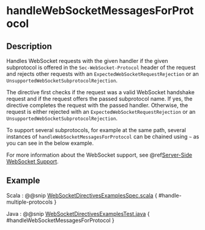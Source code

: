 # handleWebSocketMessagesForProtocol

## Description

Handles WebSocket requests with the given handler if the given subprotocol is offered in the `Sec-WebSocket-Protocol`
header of the request and rejects other requests with an `ExpectedWebSocketRequestRejection` or an
`UnsupportedWebSocketSubprotocolRejection`.

The directive first checks if the request was a valid WebSocket handshake request and if the request offers the passed
subprotocol name. If yes, the directive completes the request with the passed handler. Otherwise, the request is
either rejected with an `ExpectedWebSocketRequestRejection` or an `UnsupportedWebSocketSubprotocolRejection`.

To support several subprotocols, for example at the same path, several instances of `handleWebSocketMessagesForProtocol` can
be chained using `~` as you can see in the below example.

For more information about the WebSocket support, see @ref[Server-Side WebSocket Support](../../../server-side/websocket-support.md).

## Example

Scala
:  @@snip [WebSocketDirectivesExamplesSpec.scala]($test$/scala/docs/http/scaladsl/server/directives/WebSocketDirectivesExamplesSpec.scala) { #handle-multiple-protocols }

Java
:  @@snip [WebSocketDirectivesExamplesTest.java]($test$/java/docs/http/javadsl/server/directives/WebSocketDirectivesExamplesTest.java) { #handleWebSocketMessagesForProtocol }
